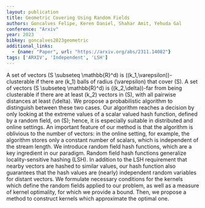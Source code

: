 ```yaml
---
layout: publication
title: Geometric Covering Using Random Fields
authors: Goncalves Felipe, Keren Daniel, Shahar Amit, Yehuda Gal
conference: "Arxiv"
year: 2023
bibkey: goncalves2023geometric
additional_links:
  - {name: "Paper", url: "https://arxiv.org/abs/2311.14082"}
tags: ['ARXIV', 'Independent', 'LSH']
---
```

A set of vectors \(S \subseteq \mathbb{R}^d\) is \((k_1,\varepsilon)\)-clusterable if there are \(k_1\) balls of radius \(\varepsilon\) that cover \(S\). A set of vectors \(S \subseteq \mathbb{R}^d\) is \((k_2,\delta)\)-far from being clusterable if there are at least \(k_2\) vectors in \(S\), with all pairwise distances at least \(\delta\). We propose a probabilistic algorithm to distinguish between these two cases. Our algorithm reaches a decision by only looking at the extreme values of a scalar valued hash function, defined by a random field, on \(S\); hence, it is especially suitable in distributed and online settings. An important feature of our method is that the algorithm is oblivious to the number of vectors: in the online setting, for example, the algorithm stores only a constant number of scalars, which is independent of the stream length. We introduce random field hash functions, which are a key ingredient in our paradigm. Random field hash functions generalize locality-sensitive hashing (LSH). In addition to the LSH requirement that nearby vectors are hashed to similar values, our hash function also guarantees that the hash values are (nearly) independent random variables for distant vectors. We formulate necessary conditions for the kernels which define the random fields applied to our problem, as well as a measure of kernel optimality, for which we provide a bound. Then, we propose a method to construct kernels which approximate the optimal one.
